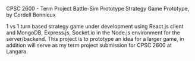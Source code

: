 CPSC 2600 - Term Project
Battle-Sim Prototype Strategy Game Prototype,
by Cordell Bonnieux

1 vs 1 turn based strategy game under development using React.js client and MongoDB, Express.js, Socket.io in the Node.js environment for the server/backend. This project is to prototype an idea for a larger game, in addition will serve as my term project submission for CPSC 2600 at Langara.
